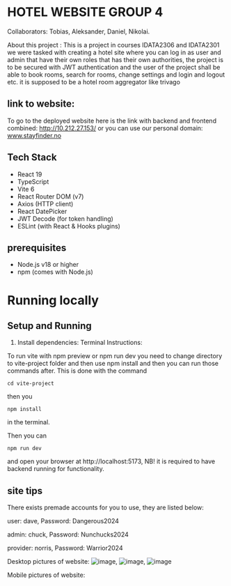 # HOTEL WEBSITE GROUP 4 
Collaborators: Tobias, Aleksander, Daniel, Nikolai.

About this project : This is a project in courses IDATA2306 and IDATA2301 
we were tasked with creating a hotel site where you can log in as user and admin that have their own roles that has their own 
authorities, the project is to be secured with JWT authentication and the user of the project shall be able to book rooms,
search for rooms, change settings and login and logout etc. it is supposed to be a hotel room aggregator like trivago

## link to website:
To go to the deployed website here is the link with backend and frontend combined: http://10.212.27.153/ or you can use our personal domain: www.stayfinder.no

## Tech Stack
- React 19
- TypeScript
- Vite 6
- React Router DOM (v7)
- Axios (HTTP client)
- React DatePicker
- JWT Decode (for token handling)
- ESLint (with React & Hooks plugins)

## prerequisites
- Node.js v18 or higher
- npm (comes with Node.js)
  
# Running locally
## Setup and Running

1. Install dependencies:
Terminal Instructions:

To run vite with npm preview or npm run dev you need to change directory to vite-project folder and then use npm install and then you can run those commands after.
This is done with the command 
```
cd vite-project
```
then you
```
npm install
```
in the terminal.

Then you can
```
npm run dev
```
and open your browser at http://localhost:5173, NB! it is required to have backend running for functionality.

## site tips
There exists premade accounts for you to use, they are listed below:
 
user: dave, Password: Dangerous2024

admin: chuck, Password: Nunchucks2024

provider: norris, Password: Warrior2024


Desktop pictures of website:
![image](https://github.com/user-attachments/assets/e8e7d352-ea6d-440d-bb33-9cdae2392e00),
![image](https://github.com/user-attachments/assets/62867bf2-8aa1-442e-aa9e-33fc36a57485),
![image](https://github.com/user-attachments/assets/d7190651-0402-4f6e-b6ba-d652bdb3fd11)

Mobile pictures of website:








